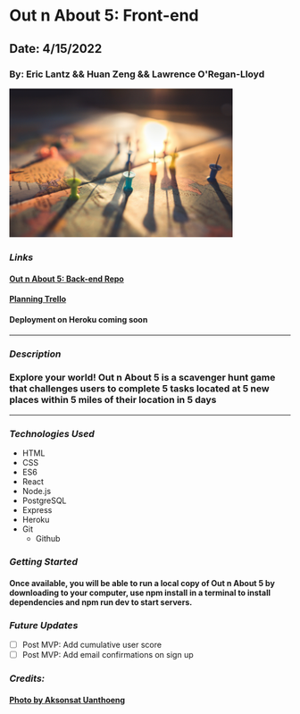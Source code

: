 # Out n About 5: Front-end

## Date: 4/15/2022

### By: Eric Lantz && Huan Zeng && Lawrence O'Regan-Lloyd

<img src="https://github.com/LawrenceOL/out-n-about-5-front-end/blob/main/assets/pexels-aksonsat-uanthoeng-1078850.jpg?raw=true" alt="map" width="400"/>

### **_Links_**

#### [Out n About 5: Back-end Repo](https://github.com/LawrenceOL/out-n-about-5-back-end) 
#### [Planning Trello](https://trello.com/b/CnWK8EJM/out-n-about-5) 
#### Deployment on Heroku coming soon
---

### **_Description_**

### Explore your world! Out n About 5 is a scavenger hunt game that challenges users to complete 5 tasks located at 5 new places within 5 miles of their location in 5 days

---

### **_Technologies Used_**

- HTML
- CSS
- ES6
- React
- Node.js
- PostgreSQL
- Express
- Heroku
- Git
  - Github


### **_Getting Started_**

#### Once available, you will be able to run a local copy of Out n About 5 by downloading to your computer, use npm install in a terminal to install dependencies and npm run dev to start servers.

### **_Future Updates_**

- [ ] Post MVP: Add cumulative user score
- [ ] Post MVP: Add email confirmations on sign up

### **_Credits:_**

#### [Photo by Aksonsat Uanthoeng](https://www.pexels.com/photo/close-up-photo-of-assorted-color-of-push-pins-on-map-1078850/)




